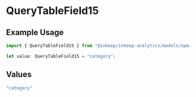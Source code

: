 # QueryTableField15

## Example Usage

```typescript
import { QueryTableField15 } from "@inkeep/inkeep-analytics/models/operations";

let value: QueryTableField15 = "category";
```

## Values

```typescript
"category"
```